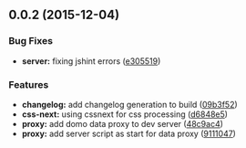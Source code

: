 <a name="0.0.2"></a>
## 0.0.2 (2015-12-04)


### Bug Fixes

* **server:** fixing jshint errors ([e305519](https://git.empdev.domo.com/AppTeam6/da-webpack/commits/e305519))

### Features

* **changelog:** add changelog generation to build ([09b3f52](https://git.empdev.domo.com/AppTeam6/da-webpack/commits/09b3f52))
* **css-next:** using cssnext for css processing ([d6848e5](https://git.empdev.domo.com/AppTeam6/da-webpack/commits/d6848e5))
* **proxy:** add domo data proxy to dev server ([48c9ac4](https://git.empdev.domo.com/AppTeam6/da-webpack/commits/48c9ac4))
* **proxy:** add server script as start for data proxy ([9111047](https://git.empdev.domo.com/AppTeam6/da-webpack/commits/9111047))



